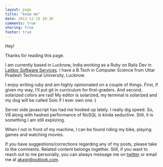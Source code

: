 ```yaml
---
layout: page
title: "know me"
date: 2013-12-16 10:30
comments: true
sharing: true
footer: true
---
```

Hey!

Thanks for reading this page. 

I am currently based in Lucknow, India working as a Ruby on Rails Dev in [Laitkor Software Services](http://laitkor.com). I have a B.Tech in Computer Science from Uttar Pradesh Technical University, Lucknow.

I enjoy writing ruby and am highly opinionated on a couple of things. First, if given my way, I'll put git in curriculum for first-graders. And second, solarized colors are rad! My editor is solarized, my terminal is solarized and my dog will be called Solo if I ever own one :)

Server side javascript has had me hooked up lately. I really dig speed. So, V8 along with hashed performance of NoSQL is kinda seductive. Still, it is something I am still exploring.

When I not in front of my machine, I can be found riding my bike, playing games and watching movies.

If you have suggestions/corrections regarding any of my posts, please take to the comments. Related content belongs together. Still, if you want to reach out to me personally, you can always message me on [twitter](http::/twitter.com/akshagrwl) or email me at [akagr@outlook.com](mailto:akagr@outlook.com). 

